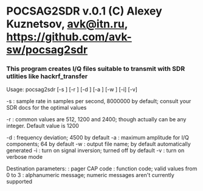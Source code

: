 # POCSAG2SDR v.0.1 (C) Alexey Kuznetsov, avk@itn.ru, https://github.com/avk-sw/pocsag2sdr
### This program creates I/Q files suitable to transmit with SDR utlities like hackrf_transfer

Usage: pocsag2sdr [-s <sample rate>] [-r <POCSAG baud rate>] [-d <deviation>] [-a <amplitude>] [-w <output file>] [-i] [-v] <cap code> <func> <message>

-s <sample rate>: sample rate in samples per second, 8000000 by default; consult your SDR docs for the optimal values

-r <POCSAG baud rate>: common values are 512, 1200 and 2400; though actually can be any integer. Default value is 1200

-d <deviation>: frequency deviation; 4500 by default
-a <amplitude>: maximum amplitude for I/Q components; 64 by default
-w <output file>: output file name; by default automatically generated
-i : turn on signal inversion; turned off by default
-v : turn on verbose mode

Destination parameters:
<cap code> : pager CAP code
<func> : function code; valid values from 0 to 3
<message> : alphanumeric message; numeric messages aren't currently supported
